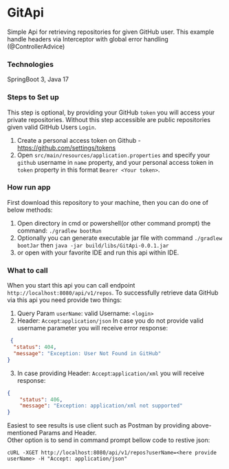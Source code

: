 # GitApi

Simple Api for retrieving repositories for given GitHub user. This example handle headers via Interceptor with global error handling (@ControllerAdvice) 
<br>
### Technologies
SpringBoot 3, Java 17
### Steps to Set up
This step is optional, by providing your GitHub `token` you will access your private repositories. Without this step accessible are public repositories given valid GitHub Users `Login`.    

1. Create a personal access token on Github - https://github.com/settings/tokens
2. Open `src/main/resources/application.properties` and specify your `github` username in `name` property, and your personal access token in `token` property in this format `Bearer <Your token>`.

### How run app
First download this repository to your machine, then you can do one of below methods:
1. Open directory in cmd or powershell(or other command prompt) the command: `./gradlew bootRun`
2. Optionally you can generate executable jar file with command `./gradlew bootJar` then  `java -jar build/libs/GitApi-0.0.1.jar`
3. or open with your favorite IDE and run this api within IDE.

### What to call

When you start this api you can call endpoint `http://localhost:8080/api/v1/repos`. 
To successfully retrieve data GitHub via this api you need provide two things: 
1. Query Param `userName`: valid Username: `<login>`
2. Header: `Accept`:`application/json`
In case you do not provide valid username parameter you will receive error response: 
```json
 {
  "status": 404,
  "message": "Exception: User Not Found in GitHub"
}
```
3. In case providing  Header: `Accept`:`application/xml` you will receive response:
```json
{
    "status": 406,
    "message": "Exception: application/xml not supported"
}
```
Easiest to see results is use client such as Postman by providing above-mentioned Params and Header.<br>
Other option is to send in command prompt bellow code to restive json: 

`cURL -XGET http://localhost:8080/api/v1/repos?userName=<here provide userName> -H "Accept: application/json"`

